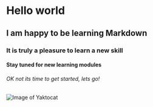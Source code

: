 # Hello world
## I am happy to be learning Markdown
### It is truly a pleasure to learn a new skill
#### Stay tuned for new learning modules

###### OK not its time to get started, lets go!

![Image of Yaktocat](https://octodex.github.com/images/yaktocat.png)
